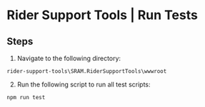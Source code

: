 # Rider Support Tools | Run Tests

## Steps
1. Navigate to the following directory:
```
rider-support-tools\SRAM.RiderSupportTools\wwwroot
```
2. Run the following script to run all test scripts:
```
npm run test
```
